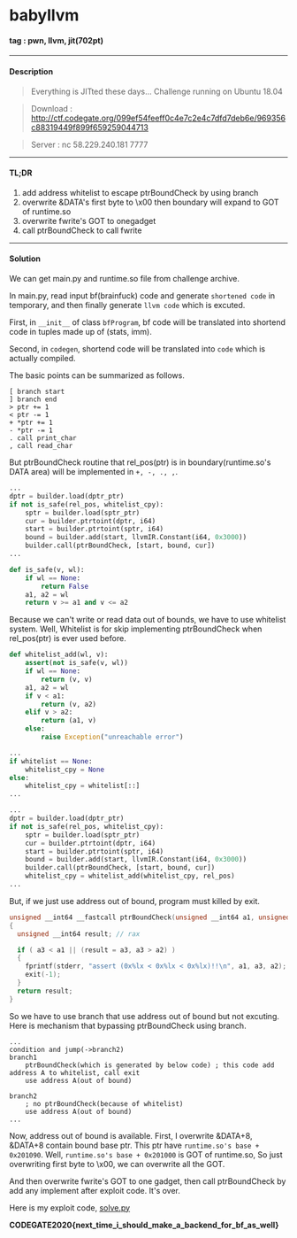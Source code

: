 # **babyllvm**

#### tag : pwn, llvm, jit(702pt)

-----------------------------------------------

#### Description

>Everything is JITted these days...
Challenge running on Ubuntu 18.04

>Download :
http://ctf.codegate.org/099ef54feeff0c4e7c2e4c7dfd7deb6e/969356c88319449f899f659259044713

>Server :
nc 58.229.240.181 7777

-----------------------------------------------

#### TL;DR

1. add address whitelist to escape ptrBoundCheck by using branch
2. overwrite &DATA's first byte to \x00 then boundary will expand to GOT of runtime.so
3. overwrite fwrite's GOT to onegadget
4. call ptrBoundCheck to call fwrite

-----------------------------------------------

#### Solution

We can get main.py and runtime.so file from challenge archive. 

In main.py, read input bf(brainfuck) code and generate `shortened code` in temporary, and then finally generate `llvm code` which is excuted.

First, in `__init__` of class `bfProgram`, bf code will be translated into shortend code in tuples made up of (stats, imm).

Second, in `codegen`, shortend code will be translated into `code` which is actually compiled.

The basic points can be summarized as follows.

```
[ branch start
] branch end
> ptr += 1
< ptr -= 1
+ *ptr += 1
- *ptr -= 1
. call print_char
, call read_char
```

But ptrBoundCheck routine that rel_pos(ptr) is in boundary(runtime.so's DATA area) will be implemented in `+, -, ., ,`.

```python
...
dptr = builder.load(dptr_ptr)
if not is_safe(rel_pos, whitelist_cpy):
    sptr = builder.load(sptr_ptr)
    cur = builder.ptrtoint(dptr, i64)
    start = builder.ptrtoint(sptr, i64)
    bound = builder.add(start, llvmIR.Constant(i64, 0x3000))
    builder.call(ptrBoundCheck, [start, bound, cur])
...

def is_safe(v, wl):
	if wl == None:
		return False
	a1, a2 = wl
	return v >= a1 and v <= a2
```

Because we can't write or read data out of bounds, we have to use whitelist system. Well, Whitelist is for skip implementing ptrBoundCheck when rel_pos(ptr) is ever used before. 

```python
def whitelist_add(wl, v):
	assert(not is_safe(v, wl))
	if wl == None:
		return (v, v)
	a1, a2 = wl
	if v < a1:
		return (v, a2)
	elif v > a2:
		return (a1, v)
	else:
		raise Exception("unreachable error")

...
if whitelist == None:
	whitelist_cpy = None
else:
	whitelist_cpy = whitelist[::]
...

...
dptr = builder.load(dptr_ptr)
if not is_safe(rel_pos, whitelist_cpy):
    sptr = builder.load(sptr_ptr)
    cur = builder.ptrtoint(dptr, i64)
    start = builder.ptrtoint(sptr, i64)
    bound = builder.add(start, llvmIR.Constant(i64, 0x3000))
    builder.call(ptrBoundCheck, [start, bound, cur])
    whitelist_cpy = whitelist_add(whitelist_cpy, rel_pos)
...
```

But, if we just use address out of bound, program must killed by exit.

```c
unsigned __int64 __fastcall ptrBoundCheck(unsigned __int64 a1, unsigned __int64 a2, unsigned __int64 a3)
{
  unsigned __int64 result; // rax

  if ( a3 < a1 || (result = a3, a3 > a2) )
  {
    fprintf(stderr, "assert (0x%lx < 0x%lx < 0x%lx)!!\n", a1, a3, a2);
    exit(-1);
  }
  return result;
}
```
So we have to use branch that use address out of bound but not excuting. Here is mechanism that bypassing ptrBoundCheck using branch.

```
...
condition and jump(->branch2)
branch1
    ptrBoundCheck(which is generated by below code) ; this code add address A to whitelist, call exit
    use address A(out of bound)

branch2
    ; no ptrBoundCheck(because of whitelist)
    use address A(out of bound)
...
```

Now, address out of bound is available. First, I overwrite &DATA+8, &DATA+8 contain bound base ptr. This ptr have `runtime.so's base + 0x201090`. Well, `runtime.so's base + 0x201000` is GOT of runtime.so, So just overwriting first byte to \x00, we can overwrite all the GOT. 

And then overwrite fwrite's GOT to one gadget, then call ptrBoundCheck by add any implement after exploit code. It's over.

Here is my exploit code, [solve.py](./solve.py)

**CODEGATE2020{next_time_i_should_make_a_backend_for_bf_as_well}**